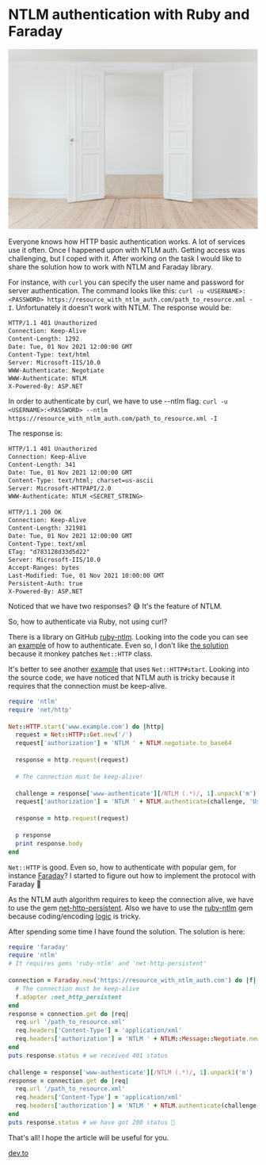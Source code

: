 # NTLM authentication with Ruby and Faraday

<!-- Photo by <a href="https://unsplash.com/@philberndt?utm_source=unsplash&utm_medium=referral&utm_content=creditCopyText">Philipp Berndt</a> on <a href="https://unsplash.com/?utm_source=unsplash&utm_medium=referral&utm_content=creditCopyText">Unsplash</a> -->

![Photo by Philipp Berndt on Unsplash](image01.jpg)

Everyone knows how HTTP basic authentication works. A lot of services use it often. Once I happened upon with NTLM auth. Getting access was challenging, but I coped with it. After working on the task I would like to share the solution how to work with NTLM and Faraday library.

For instance, with `curl` you can specify the user name and password for server authentication. The command looks like this: `curl -u <USERNAME>:<PASSWORD> https://resource_with_ntlm_auth.com/path_to_resource.xml -I`. Unfortunately it doesn't work with NTLM. The response would be:

```
HTTP/1.1 401 Unauthorized
Connection: Keep-Alive
Content-Length: 1292
Date: Tue, 01 Nov 2021 12:00:00 GMT
Content-Type: text/html
Server: Microsoft-IIS/10.0
WWW-Authenticate: Negotiate
WWW-Authenticate: NTLM
X-Powered-By: ASP.NET
```

In order to authenticate by curl, we have to use --ntlm flag. `curl -u <USERNAME>:<PASSWORD> --ntlm https://resource_with_ntlm_auth.com/path_to_resource.xml -I`

The response is:

```
HTTP/1.1 401 Unauthorized
Connection: Keep-Alive
Content-Length: 341
Date: Tue, 01 Nov 2021 12:00:00 GMT
Content-Type: text/html; charset=us-ascii
Server: Microsoft-HTTPAPI/2.0
WWW-Authenticate: NTLM <SECRET_STRING>

HTTP/1.1 200 OK
Connection: Keep-Alive
Content-Length: 321981
Date: Tue, 01 Nov 2021 12:00:00 GMT
Content-Type: text/xml
ETag: "d783128d33d5d22"
Server: Microsoft-IIS/10.0
Accept-Ranges: bytes
Last-Modified: Tue, 01 Nov 2021 10:00:00 GMT
Persistent-Auth: true
X-Powered-By: ASP.NET
```

Noticed that we have two responses? 😅 It's the feature of NTLM.

So, how to authenticate via Ruby, not using curl?

There is a library on GitHub [ruby-ntlm](https://github.com/macks/ruby-ntlm). Looking into the code you can see an [example](https://github.com/macks/ruby-ntlm/blob/master/examples/http2.rb) of how to authenticate. Even so, I don't like [the solution](https://github.com/macks/ruby-ntlm/blob/master/lib/ntlm/http.rb) because it monkey patches `Net::HTTP` class.

It's better to see another [example](https://github.com/macks/ruby-ntlm/blob/master/examples/http.rb) that uses `Net::HTTP#start`. Looking into the source code, we have noticed that NTLM auth is tricky because it requires that the connection must be keep-alive.

```ruby
require 'ntlm'
require 'net/http'

Net::HTTP.start('www.example.com') do |http|
  request = Net::HTTP::Get.new('/')
  request['authorization'] = 'NTLM ' + NTLM.negotiate.to_base64

  response = http.request(request)

  # The connection must be keep-alive!

  challenge = response['www-authenticate'][/NTLM (.*)/, 1].unpack('m').first
  request['authorization'] = 'NTLM ' + NTLM.authenticate(challenge, 'User', 'Domain', 'Password').to_base64

  response = http.request(request)

  p response
  print response.body
end
```

`Net::HTTP` is good. Even so, how to authenticate with popular gem, for instance [Faraday](https://github.com/lostisland/faraday)? I started to figure out how to implement the protocol with Faraday 🤔

As the NTLM auth algorithm requires to keep the connection alive, we have to use the gem [net-http-persistent](https://github.com/drbrain/net-http-persistent). Also we have to use the [ruby-ntlm](https://github.com/macks/ruby-ntlm) gem because coding/encoding [logic](https://github.com/macks/ruby-ntlm/blob/master/lib/ntlm/message.rb) is tricky.

After spending some time I have found the solution. The solution is here:

```ruby
require 'faraday'
require 'ntlm'
# It requires gems 'ruby-ntlm' and 'net-http-persistent'

connection = Faraday.new('https://resource_with_ntlm_auth.com') do |f|
  # The connection must be keep-alive
  f.adapter :net_http_persistent
end
response = connection.get do |req|
  req.url '/path_to_resource.xml'
  req.headers['Content-Type'] = 'application/xml'
  req.headers['authorization'] = 'NTLM ' + NTLM::Message::Negotiate.new({}).to_base64
end
puts response.status # we received 401 status

challenge = response['www-authenticate'][/NTLM (.*)/, 1].unpack1('m')
response = connection.get do |req|
  req.url '/path_to_resource.xml'
  req.headers['Content-Type'] = 'application/xml'
  req.headers['authorization'] = 'NTLM ' + NTLM.authenticate(challenge, ENV['USER'], nil, ENV['PASSWORD']).to_base64
end
puts response.status # we have got 200 status 🥳
```

That's all! I hope the article will be useful for you.

[dev.to](https://dev.to/kopylov_vlad/ntlm-authentication-with-ruby-and-faraday-3lin)
